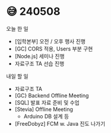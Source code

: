 # 😅 240508

오늘 한 일

* \[입학본부] 오전 / 오후 행사 진행
* \[GC] CORS 적용, Users 부분 구현
* \[Node.js] 세미나 진행
* 자료구조 TA 선습 진행

내일 할 일

* 자료구조 TA
* \[GC} Backend Offline Meeting
* \[SQL] 발표 자료 준비 및 수업
* \[Stevia] Offline Meeting&#x20;
  * Arduino DB 설계 등
* \[FreeDobyz] FCM w. Java 진도 나가기
